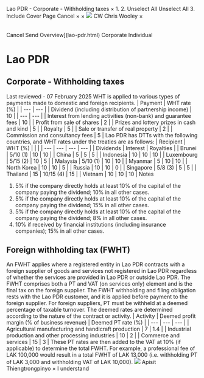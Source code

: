 Lao PDR - Corporate - Withholding taxes
×
1.
2.
Unselect All
Unselect All
3.
Include Cover Page
Cancel
×
×
![](-/media/world-wide-tax-summaries/attachments/global---chris-wooley.ashx%3Frev=ac5e5f3223b34096b1afc2a6009c7320&revision=ac5e5f32-23b3-4096-b1af-c2a6009c7320&hash=859B7ADC84DC2CBEC9760E9E6EE7DE6D0A8BFCDF)
CW
Chris Wooley
×
######
Cancel
Send
Overview](lao-pdr.html)
Corporate
Individual
# Lao PDR
## Corporate - Withholding taxes
Last reviewed - 07 February 2025
WHT is applied to various types of payments made to domestic and foreign recipients.
| Payment | WHT rate (%) |
| --- | --- |
| Dividend (including distribution of partnership income) | 10 |
| --- | --- |
| Interest from lending activities (non-bank) and guarantee fees | 10 |
| Profit from sale of shares | 2 |
| Prizes and lottery prizes in cash and kind | 5 |
| Royalty | 5 |
| Sale or transfer of real property | 2 |
| Commission and consultancy fees | 5 |
Lao PDR has DTTs with the following countries, and WHT rates under the treaties are as follows:
| Recipient | WHT (%) | | |
| --- | --- | --- | --- |
| Dividends | Interest | Royalties |
| Brunei | 5/10 (1) | 10 | 10 |
| China | 5 | 5 | 5 |
| Indonesia | 10 | 10 | 10 |
| Luxembourg | 5/15 (2) | 10 | 5 |
| Malaysia | 5/10 (1) | 10 | 10 |
| Myanmar | 5 | 10 | 10 |
| North Korea | 10 | 10 | 5 |
| Russia | 10 | 10 | 0 |
| Singapore | 5/8 (3) | 5 | 5 |
| Thailand | 15 | 10/15 (4) | 15 |
| Vietnam | 10 | 10 | 10 |
Notes
1. 5% if the company directly holds at least 10% of the capital of the company paying the dividend; 10% in all other cases.
2. 5% if the company directly holds at least 10% of the capital of the company paying the dividend; 15% in all other cases.
3. 5% if the company directly holds at least 10% of the capital of the company paying the dividend; 8% in all other cases.
4. 10% if received by financial institutions (including insurance companies); 15% in all other cases.
## Foreign withholding tax (FWHT)
An FWHT applies where a registered entity in Lao PDR contracts with a foreign supplier of goods and services not registered in Lao PDR regardless of whether the services are provided in Lao PDR or outside Lao PDR. The FWHT comprises both a PT and VAT (on services only) element and is the final tax on the foreign supplier. The FWHT withholding and filing obligation rests with the Lao PDR customer, and it is applied before payment to the foreign supplier.
For foreign suppliers, PT must be withheld at a deemed percentage of taxable turnover. The deemed rates are determined according to the nature of the contract or activity.
| Activity | Deemed profit margin (% of business revenue) | Deemed PT rate (%) |
| --- | --- | --- |
| Agricultural manufacturing and handicraft production | 7 | 1.4 |
| Industrial production and other processing industries | 10 | 2 |
| Commerce and services | 15 | 3 |
These PT rates are then added to the VAT at 10% (if applicable) to determine the total FWHT. For example, a professional fee of LAK 100,000 would result in a total FWHT of LAK 13,000 (i.e. withholding PT of LAK 3,000 and withholding VAT of LAK 10,000).
![](-/media/world-wide-tax-summaries/laopdrapisit-thiengtrongpinyolao-pdr--apisit-thiengtrongpinyojpg20240718111156580.ashx%3Frev=4bccc95d537d4f6384dd45b4f67a0ffe&revision=4bccc95d-537d-4f63-84dd-45b4f67a0ffe&hash=0C2E932341382E88FEB616BDB9FAC2AAF6D45892)
Apisit Thiengtrongpinyo
×
I understand
